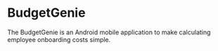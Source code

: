 # BudgetGenie
The BudgetGenie is an Android mobile application to make calculating employee onboarding costs simple. 

